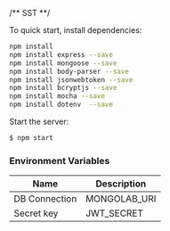 /** SST **/

To quick start, install dependencies:
```bash
npm install
npm install express --save
npm install mongoose --save
npm install body-parser --save
npm install jsonwebtoken --save
npm install bcryptjs --save
npm install mocha --save
npm install dotenv  --save
```

Start the server:
```bash
$ npm start
```

### Environment Variables

| Name | Description |
| ---- | ----------- |
| DB Connection | MONGOLAB_URI
| Secret key | JWT_SECRET  

